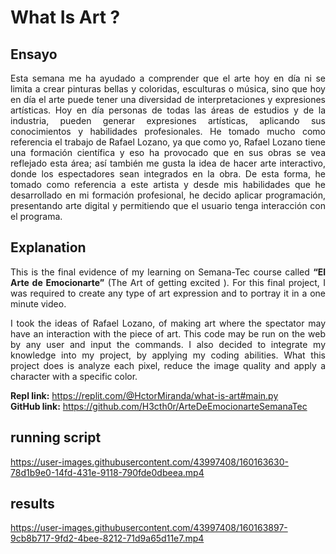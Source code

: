 # What Is Art ?
## Ensayo
<div style="text-align: justify">
Esta semana me ha ayudado a comprender que el arte hoy en día ni se limita a crear pinturas bellas y coloridas, esculturas o música, sino que hoy en día el arte puede tener una diversidad de interpretaciones y expresiones artísticas. Hoy en día personas de todas las áreas de estudios y de la industria, pueden generar expresiones artísticas, aplicando sus conocimientos y habilidades profesionales. He tomado mucho como referencia el trabajo de Rafael Lozano, ya que como yo, Rafael Lozano tiene una formación científica y eso ha provocado que en sus obras se vea reflejado esta área; así también me gusta la idea de hacer arte interactivo, donde los espectadores sean integrados en la obra. De esta forma, he tomado como referencia a este artista y desde mis habilidades que he desarrollado en mi formación profesional, he decido aplicar programación, presentando arte digital y permitiendo que el usuario tenga interacción con el programa.
</div>

## Explanation
<div style="text-align: justify">
This is the final evidence of my learning on Semana-Tec course called <strong>“El Arte de Emocionarte”</strong> (The Art of getting excited ). For this final project, I was required to create any type of art expression and to portray it in a one minute video.

I took the ideas of Rafael Lozano, of making art where the spectator may have an interaction with the piece of art. This code may be run on the web by any user and input the commands. I also decided to integrate my knowledge into my project, by applying my coding abilities. What this project does is analyze each pixel, reduce the image quality and apply a character with a specific color.

**Repl link:** https://replit.com/@HctorMiranda/what-is-art#main.py <br>
**GitHub link:** https://github.com/H3cth0r/ArteDeEmocionarteSemanaTec
</div>


## running script

https://user-images.githubusercontent.com/43997408/160163630-78d1b9e0-14fd-431e-9118-790fde0dbeea.mp4

## results

https://user-images.githubusercontent.com/43997408/160163897-9cb8b717-9fd2-4bee-8212-71d9a65d11e7.mp4

